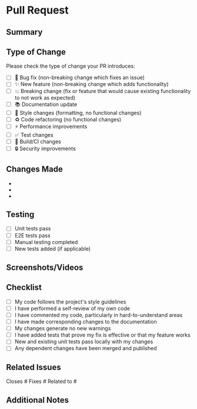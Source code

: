 # Pull Request

## Summary

<!-- Provide a brief description of the changes in this PR -->

## Type of Change

Please check the type of change your PR introduces:

- [ ] 🐛 Bug fix (non-breaking change which fixes an issue)
- [ ] ✨ New feature (non-breaking change which adds functionality)
- [ ] 💥 Breaking change (fix or feature that would cause existing functionality to not work as expected)
- [ ] 📚 Documentation update
- [ ] 🎨 Style changes (formatting, no functional changes)
- [ ] ♻️ Code refactoring (no functional changes)
- [ ] ⚡ Performance improvements
- [ ] ✅ Test changes
- [ ] 🔧 Build/CI changes
- [ ] 🔒 Security improvements

## Changes Made

<!-- Describe the changes made in detail -->

-
-
-

## Testing

<!-- Describe how you've tested these changes -->

- [ ] Unit tests pass
- [ ] E2E tests pass
- [ ] Manual testing completed
- [ ] New tests added (if applicable)

## Screenshots/Videos

<!-- If applicable, add screenshots or videos to help explain your changes -->

## Checklist

- [ ] My code follows the project's style guidelines
- [ ] I have performed a self-review of my own code
- [ ] I have commented my code, particularly in hard-to-understand areas
- [ ] I have made corresponding changes to the documentation
- [ ] My changes generate no new warnings
- [ ] I have added tests that prove my fix is effective or that my feature works
- [ ] New and existing unit tests pass locally with my changes
- [ ] Any dependent changes have been merged and published

## Related Issues

<!-- Link any related issues here -->

Closes #
Fixes #
Related to #

## Additional Notes

<!-- Any additional information that reviewers should know -->
